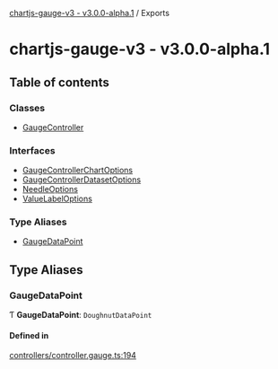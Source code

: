 [chartjs-gauge-v3 - v3.0.0-alpha.1](README.md) / Exports

# chartjs-gauge-v3 - v3.0.0-alpha.1

## Table of contents

### Classes

- [GaugeController](classes/GaugeController.md)

### Interfaces

- [GaugeControllerChartOptions](interfaces/GaugeControllerChartOptions.md)
- [GaugeControllerDatasetOptions](interfaces/GaugeControllerDatasetOptions.md)
- [NeedleOptions](interfaces/NeedleOptions.md)
- [ValueLabelOptions](interfaces/ValueLabelOptions.md)

### Type Aliases

- [GaugeDataPoint](modules.md#gaugedatapoint)

## Type Aliases

### GaugeDataPoint

Ƭ **GaugeDataPoint**: `DoughnutDataPoint`

#### Defined in

[controllers/controller.gauge.ts:194](https://github.com/uk-taniyama/chartjs-gauge/blob/8340856/src/controllers/controller.gauge.ts#L194)
